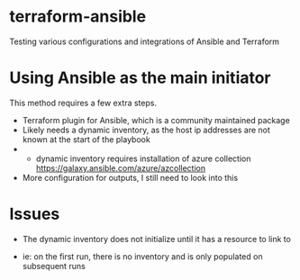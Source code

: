 # terraform-ansible
Testing various configurations and integrations of Ansible and Terraform

# Using Ansible as the main initiator
This method requires a few extra steps.
* Terraform plugin for Ansible, which is a community maintained package
* Likely needs a dynamic inventory, as the host ip addresses are not known at the start of the playbook
* - dynamic inventory requires installation of azure collection https://galaxy.ansible.com/azure/azcollection
* More configuration for outputs, I still need to look into this

# Issues
* The dynamic inventory does not initialize until it has a resource to link to
- ie: on the first run, there is no inventory and is only populated on subsequent runs

